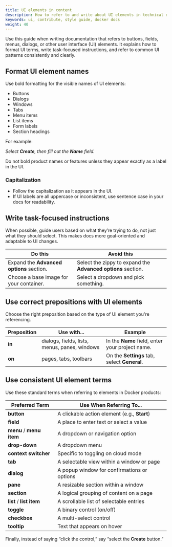 ```yaml
---
title: UI elements in content
description: How to refer to and write about UI elements in technical documentation.
keywords: ui, contribute, style guide, docker docs
weight: 40
---
```


Use this guide when writing documentation that refers to buttons, fields, menus, dialogs, or other user interface (UI) elements. It explains how to format UI terms, write task-focused instructions, and refer to common UI patterns consistently and clearly.

## Format UI element names

Use bold formatting for the visible names of UI elements:

- Buttons  
- Dialogs  
- Windows  
- Tabs  
- Menu items  
- List items  
- Form labels  
- Section headings

For example: 

*Select **Create**, then fill out the **Name** field.*

Do not bold product names or features unless they appear exactly as a label in the UI.

### Capitalization

- Follow the capitalization as it appears in the UI.
- If UI labels are all uppercase or inconsistent, use sentence case in your docs for readability.

## Write task-focused instructions

When possible, guide users based on what they’re trying to do, not just what they should select. This makes docs more goal-oriented and adaptable to UI changes.

| Do this                        | Avoid this                             |
|----------------------------------|-------------------------------------------|
| Expand the **Advanced options** section. | Select the zippy to expand the **Advanced options** section. |
| Choose a base image for your container. | Select a dropdown and pick something.    |


## Use correct prepositions with UI elements

Choose the right preposition based on the type of UI element you're referencing.

| Preposition | Use with...                    | Example |
|-------------|--------------------------------|---------|
| **in**      | dialogs, fields, lists, menus, panes, windows | In the **Name** field, enter your project name. |
| **on**      | pages, tabs, toolbars          | On the **Settings** tab, select **General**. |


## Use consistent UI element terms

Use these standard terms when referring to elements in Docker products:

| Preferred Term      | Use When Referring To...                     |
|---------------------|----------------------------------------------|
| **button**          | A clickable action element (e.g., **Start**) |
| **field**           | A place to enter text or select a value      |
| **menu** / **menu item** | A dropdown or navigation option         |
| **drop-down**       | A dropdown menu                              |
| **context switcher** | Specific to toggling on cloud mode          |
| **tab**             | A selectable view within a window or page    |
| **dialog**          | A popup window for confirmations or options  |
| **pane**            | A resizable section within a window          |
| **section**         | A logical grouping of content on a page      |
| **list** / **list item** | A scrollable list of selectable entries |
| **toggle**  | A binary control (on/off)               |
| **checkbox**        | A multi-select control                      |
| **tooltip**         | Text that appears on hover                  |

Finally, instead of saying “click the control,” say “select the **Create** button.”
